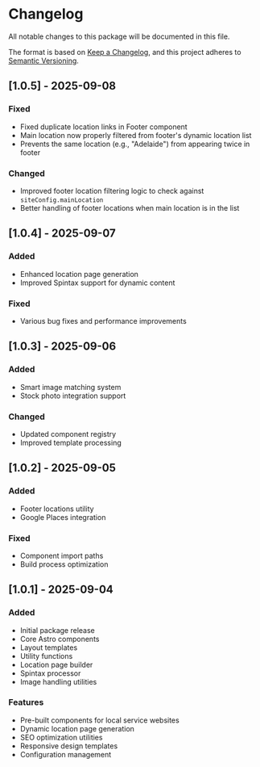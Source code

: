 # Changelog

All notable changes to this package will be documented in this file.

The format is based on [Keep a Changelog](https://keepachangelog.com/en/1.0.0/),
and this project adheres to [Semantic Versioning](https://semver.org/spec/v2.0.0.html).

## [1.0.5] - 2025-09-08

### Fixed
- Fixed duplicate location links in Footer component
- Main location now properly filtered from footer's dynamic location list
- Prevents the same location (e.g., "Adelaide") from appearing twice in footer

### Changed
- Improved footer location filtering logic to check against `siteConfig.mainLocation`
- Better handling of footer locations when main location is in the list

## [1.0.4] - 2025-09-07

### Added
- Enhanced location page generation
- Improved Spintax support for dynamic content

### Fixed
- Various bug fixes and performance improvements

## [1.0.3] - 2025-09-06

### Added
- Smart image matching system
- Stock photo integration support

### Changed
- Updated component registry
- Improved template processing

## [1.0.2] - 2025-09-05

### Added
- Footer locations utility
- Google Places integration

### Fixed
- Component import paths
- Build process optimization

## [1.0.1] - 2025-09-04

### Added
- Initial package release
- Core Astro components
- Layout templates
- Utility functions
- Location page builder
- Spintax processor
- Image handling utilities

### Features
- Pre-built components for local service websites
- Dynamic location page generation
- SEO optimization utilities
- Responsive design templates
- Configuration management